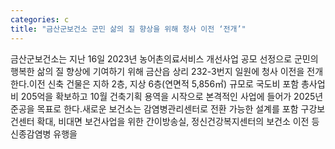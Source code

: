 ```yaml
---
categories: c
title: "금산군보건소 군민 삶의 질 향상을 위해 청사 이전 ‘전개’"
---
```

금산군보건소는 지난 16일 2023년 농어촌의료서비스 개선사업 공모 선정으로 군민의 행복한 삶의 질 향상에 기여하기 위해 금산읍 상리 232-3번지 일원에 청사 이전을 전개한다.이전 신축 건물은 지하 2층, 지상 6층(연면적 5,856㎡) 규모로 국도비 포함 총사업비 205억을 확보하고 10월 건축기획 용역을 시작으로 본격적인 사업에 들어가 2025년 준공을 목표로 한다.새로운 보건소는 감염병관리센터로 전환 가능한 설계를 포함 구강보건센터 확대, 비대면 보건사업을 위한 간이방송실, 정신건강복지센터의 보건소 이전 등 신종감염병 유행을
